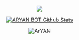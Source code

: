 <br><br>
<p align="center">
  <img src="https://github-readme-stats.vercel.app/api/top-langs/?username=SUJON-BEVIES&langs_count=8&theme=react&bg_color=151515" />
</p>
<p align="center">
<a href="https://github.com/ARYAN-BOT-404"><img alt="ARYAN BOT Github Stats"
    src="https://github-readme-stats.vercel.app/api?username=ARYAN-BOT-404&show_icons=true&count_private=true&theme=react&bg_color=151515" /></a>
<p align="center"><img align="center" src="https://github-readme-streak-stats.herokuapp.com/?user=ARYAN-BOT-404&theme=black-ice"
    alt="ArYAN"/></p>

<br/>
